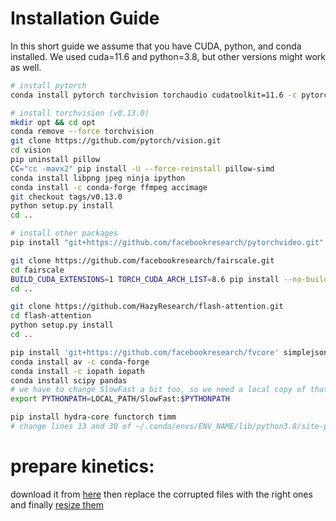 # Installation Guide
In this short guide we assume that you have CUDA, python, and conda installed.
We used cuda=11.6 and python=3.8, but other versions might work as well.

```bash
# install pytorch
conda install pytorch torchvision torchaudio cudatoolkit=11.6 -c pytorch -c conda-forge
```
```bash
# install torchvision (v0.13.0)
mkdir opt && cd opt
conda remove --force torchvision
git clone https://github.com/pytorch/vision.git
cd vision
pip uninstall pillow
CC="cc -mavx2" pip install -U --force-reinstall pillow-simd
conda install libpng jpeg ninja ipython
conda install -c conda-forge ffmpeg accimage
git checkout tags/v0.13.0
python setup.py install
cd ..
```
```bash
# install other packages
pip install "git+https://github.com/facebookresearch/pytorchvideo.git"

git clone https://github.com/facebookresearch/fairscale.git
cd fairscale
BUILD_CUDA_EXTENSIONS=1 TORCH_CUDA_ARCH_LIST=8.6 pip install --no-build-isolation . # this is compute capability
cd ..

git clone https://github.com/HazyResearch/flash-attention.git
cd flash-attention
python setup.py install
cd ..

pip install 'git+https://github.com/facebookresearch/fvcore' simplejson psutil opencv-python tensorboard moviepy matplotlib
conda install av -c conda-forge
conda install -c iopath iopath
conda install scipy pandas
# we have to change SlowFast a bit too, so we need a local copy of that
export PYTHONPATH=LOCAL_PATH/SlowFast:$PYTHONPATH

pip install hydra-core functorch timm
# change lines 13 and 30 of ~/.conda/envs/ENV_NAME/lib/python3.8/site-packages/pytorchvideo/layers/attention.py
```

# prepare kinetics:
download it from [here](https://github.com/cvdfoundation/kinetics-dataset)
then replace the corrupted files with the right ones and finally [resize them](https://github.com/open-mmlab/mmaction2/tree/master/tools/data/kinetics)
